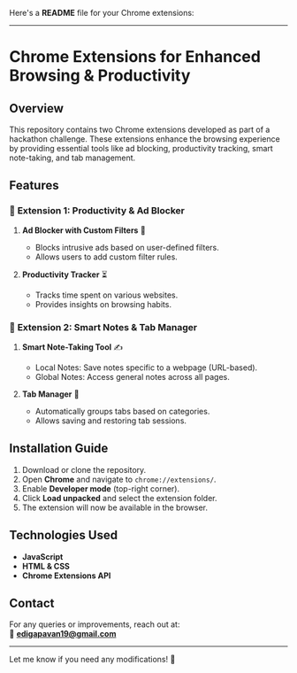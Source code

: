 Here's a **README** file for your Chrome extensions:  

---

# Chrome Extensions for Enhanced Browsing & Productivity  

## Overview  
This repository contains two Chrome extensions developed as part of a hackathon challenge. These extensions enhance the browsing experience by providing essential tools like ad blocking, productivity tracking, smart note-taking, and tab management.  

## Features  

### 🚀 **Extension 1: Productivity & Ad Blocker**  
1. **Ad Blocker with Custom Filters** 🛑  
   - Blocks intrusive ads based on user-defined filters.  
   - Allows users to add custom filter rules.  

2. **Productivity Tracker** ⏳  
   - Tracks time spent on various websites.  
   - Provides insights on browsing habits.  

### 📝 **Extension 2: Smart Notes & Tab Manager**  
1. **Smart Note-Taking Tool** ✍️  
   - Local Notes: Save notes specific to a webpage (URL-based).  
   - Global Notes: Access general notes across all pages.  

2. **Tab Manager** 📑  
   - Automatically groups tabs based on categories.  
   - Allows saving and restoring tab sessions.  

## Installation Guide  
1. Download or clone the repository.  
2. Open **Chrome** and navigate to `chrome://extensions/`.  
3. Enable **Developer mode** (top-right corner).  
4. Click **Load unpacked** and select the extension folder.  
5. The extension will now be available in the browser.  

## Technologies Used  
- **JavaScript**  
- **HTML & CSS**  
- **Chrome Extensions API**  

## Contact  
For any queries or improvements, reach out at:  
📧 **edigapavan19@gmail.com**  

---  

Let me know if you need any modifications! 🚀
